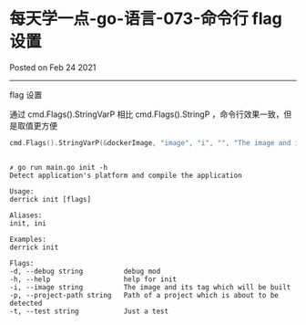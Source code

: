 # 每天学一点-go-语言-073-命令行 flag 设置

Posted on Feb 24 2021

---

flag 设置

通过 cmd.Flags().StringVarP 相比 cmd.Flags().StringP ，命令行效果一致，但是取值更方便


```go
cmd.Flags().StringVarP(&dockerImage, "image", "i", "", "The image and its tag which will be built")
```

```shell

✗ go run main.go init -h
Detect application's platform and compile the application

Usage:
derrick init [flags]

Aliases:
init, ini

Examples:
derrick init

Flags:
-d, --debug string          debug mod
-h, --help                  help for init
-i, --image string          The image and its tag which will be built
-p, --project-path string   Path of a project which is about to be detected
-t, --test string           Just a test
```
